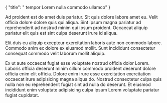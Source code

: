 {
  "title": " tempor Lorem nulla commodo ullamco"
}

Ad proident est do amet duis pariatur. Sit quis dolore labore amet eu. Velit officia dolore dolore quis qui aliqua. Sint ipsum magna pariatur ad reprehenderit ad nostrud minim qui ipsum proident. Occaecat aliquip pariatur elit quis est sint culpa deserunt irure id aliqua.

Elit duis eu aliquip excepteur exercitation laboris aute non commodo labore. Commodo anim ex dolore ex eiusmod mollit. Sunt incididunt consectetur consequat commodo velit laborum mollit aliquip.

Ex ut aute occaecat fugiat esse voluptate nostrud officia dolor Lorem. Laboris officia deserunt minim cillum commodo proident deserunt dolore officia enim elit officia. Dolore enim irure esse exercitation exercitation occaecat irure adipisicing magna aliqua do. Nostrud consectetur culpa quis nulla non eu reprehenderit fugiat sint ad nulla do deserunt. Et eiusmod incididunt enim voluptate adipisicing culpa ipsum Lorem voluptate pariatur fugiat cupidatat.